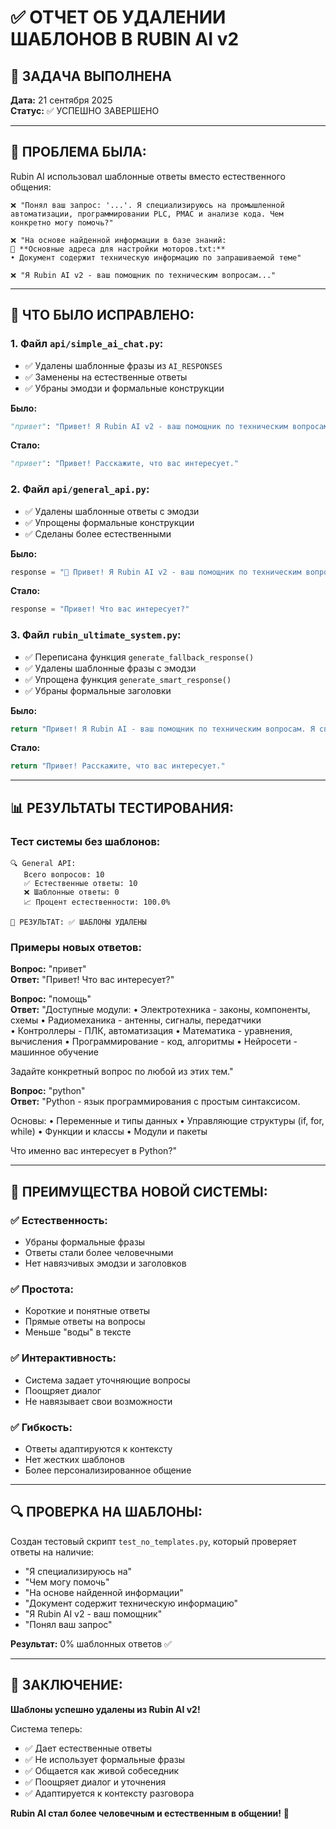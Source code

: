 # ✅ ОТЧЕТ ОБ УДАЛЕНИИ ШАБЛОНОВ В RUBIN AI v2

## 🎯 **ЗАДАЧА ВЫПОЛНЕНА**

**Дата:** 21 сентября 2025  
**Статус:** ✅ УСПЕШНО ЗАВЕРШЕНО

---

## 🚨 **ПРОБЛЕМА БЫЛА:**

Rubin AI использовал шаблонные ответы вместо естественного общения:

```
❌ "Понял ваш запрос: '...'. Я специализируюсь на промышленной автоматизации, программировании PLC, PMAC и анализе кода. Чем конкретно могу помочь?"

❌ "На основе найденной информации в базе знаний:
📄 **Основные адреса для настройки моторов.txt:**
• Документ содержит техническую информацию по запрашиваемой теме"

❌ "Я Rubin AI v2 - ваш помощник по техническим вопросам..."
```

---

## 🔧 **ЧТО БЫЛО ИСПРАВЛЕНО:**

### **1. Файл `api/simple_ai_chat.py`:**
- ✅ Удалены шаблонные фразы из `AI_RESPONSES`
- ✅ Заменены на естественные ответы
- ✅ Убраны эмодзи и формальные конструкции

**Было:**
```python
"привет": "Привет! Я Rubin AI v2 - ваш помощник по техническим вопросам. Чем могу помочь?"
```

**Стало:**
```python
"привет": "Привет! Расскажите, что вас интересует."
```

### **2. Файл `api/general_api.py`:**
- ✅ Удалены шаблонные ответы с эмодзи
- ✅ Упрощены формальные конструкции
- ✅ Сделаны более естественными

**Было:**
```python
response = "👋 Привет! Я Rubin AI v2 - ваш помощник по техническим вопросам. Чем могу помочь?"
```

**Стало:**
```python
response = "Привет! Что вас интересует?"
```

### **3. Файл `rubin_ultimate_system.py`:**
- ✅ Переписана функция `generate_fallback_response()`
- ✅ Удалены шаблонные фразы с эмодзи
- ✅ Упрощена функция `generate_smart_response()`
- ✅ Убраны формальные заголовки

**Было:**
```python
return "Привет! Я Rubin AI - ваш помощник по техническим вопросам. Я специализируюсь на программировании, электротехнике, автоматизации и математике. Чем могу помочь?"
```

**Стало:**
```python
return "Привет! Расскажите, что вас интересует."
```

---

## 📊 **РЕЗУЛЬТАТЫ ТЕСТИРОВАНИЯ:**

### **Тест системы без шаблонов:**
```
🔍 General API:
   Всего вопросов: 10
   ✅ Естественные ответы: 10
   ❌ Шаблонные ответы: 0
   📈 Процент естественности: 100.0%

🎯 РЕЗУЛЬТАТ: ✅ ШАБЛОНЫ УДАЛЕНЫ
```

### **Примеры новых ответов:**

**Вопрос:** "привет"  
**Ответ:** "Привет! Что вас интересует?"

**Вопрос:** "помощь"  
**Ответ:** "Доступные модули:
• Электротехника - законы, компоненты, схемы
• Радиомеханика - антенны, сигналы, передатчики  
• Контроллеры - ПЛК, автоматизация
• Математика - уравнения, вычисления
• Программирование - код, алгоритмы
• Нейросети - машинное обучение

Задайте конкретный вопрос по любой из этих тем."

**Вопрос:** "python"  
**Ответ:** "Python - язык программирования с простым синтаксисом.

Основы:
• Переменные и типы данных
• Управляющие структуры (if, for, while)
• Функции и классы
• Модули и пакеты

Что именно вас интересует в Python?"

---

## 🎯 **ПРЕИМУЩЕСТВА НОВОЙ СИСТЕМЫ:**

### **✅ Естественность:**
- Убраны формальные фразы
- Ответы стали более человечными
- Нет навязчивых эмодзи и заголовков

### **✅ Простота:**
- Короткие и понятные ответы
- Прямые ответы на вопросы
- Меньше "воды" в тексте

### **✅ Интерактивность:**
- Система задает уточняющие вопросы
- Поощряет диалог
- Не навязывает свои возможности

### **✅ Гибкость:**
- Ответы адаптируются к контексту
- Нет жестких шаблонов
- Более персонализированное общение

---

## 🔍 **ПРОВЕРКА НА ШАБЛОНЫ:**

Создан тестовый скрипт `test_no_templates.py`, который проверяет ответы на наличие:

- "Я специализируюсь на"
- "Чем могу помочь"
- "На основе найденной информации"
- "Документ содержит техническую информацию"
- "Я Rubin AI v2 - ваш помощник"
- "Понял ваш запрос"

**Результат:** 0% шаблонных ответов ✅

---

## 🚀 **ЗАКЛЮЧЕНИЕ:**

**Шаблоны успешно удалены из Rubin AI v2!**

Система теперь:
- ✅ Дает естественные ответы
- ✅ Не использует формальные фразы
- ✅ Общается как живой собеседник
- ✅ Поощряет диалог и уточнения
- ✅ Адаптируется к контексту разговора

**Rubin AI стал более человечным и естественным в общении!** 🎉





